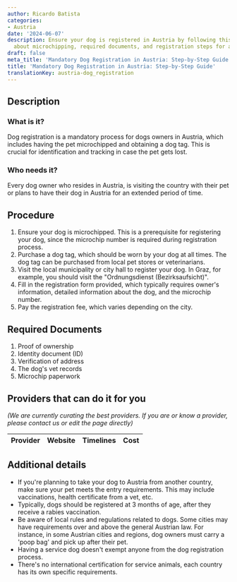 ```yaml
---
author: Ricardo Batista
categories:
- Austria
date: '2024-06-07'
description: Ensure your dog is registered in Austria by following this guide. Learn
  about microchipping, required documents, and registration steps for all dog owners.
draft: false
meta_title: 'Mandatory Dog Registration in Austria: Step-by-Step Guide'
title: 'Mandatory Dog Registration in Austria: Step-by-Step Guide'
translationKey: austria-dog_registration
---
```


## Description
### What is it?
Dog registration is a mandatory process for dogs owners in Austria, which includes having the pet microchipped and obtaining a dog tag. This is crucial for identification and tracking in case the pet gets lost.
### Who needs it?
Every dog owner who resides in Austria, is visiting the country with their pet or plans to have their dog in Austria for an extended period of time.

## Procedure
1. Ensure your dog is microchipped. This is a prerequisite for registering your dog, since the microchip number is required during registration process.
2. Purchase a dog tag, which should be worn by your dog at all times. The dog tag can be purchased from local pet stores or veterinarians.
3. Visit the local municipality or city hall to register your dog. In Graz, for example, you should visit the "Ordnungsdienst (Bezirksaufsicht)".
4. Fill in the registration form provided, which typically requires owner's information, detailed information about the dog, and the microchip number.
5. Pay the registration fee, which varies depending on the city.

## Required Documents
1. Proof of ownership
2. Identity document (ID)
3. Verification of address
4. The dog's vet records
5. Microchip paperwork

## Providers that can do it for you

_(We are currently curating the best providers. If you are or know a provider, please contact us or edit the page directly)_

| Provider        |     Website     |     Timelines    |       Cost      |
| --------------- | --------------- |  :-------------: | :-------------: |

## Additional details
- If you're planning to take your dog to Austria from another country, make sure your pet meets the entry requirements. This may include vaccinations, health certificate from a vet, etc.
- Typically, dogs should be registered at 3 months of age, after they receive a rabies vaccination.
- Be aware of local rules and regulations related to dogs. Some cities may have requirements over and above the general Austrian law. For instance, in some Austrian cities and regions, dog owners must carry a 'poop bag' and pick up after their pet.
- Having a service dog doesn't exempt anyone from the dog registration process.
- There's no international certification for service animals, each country has its own specific requirements.